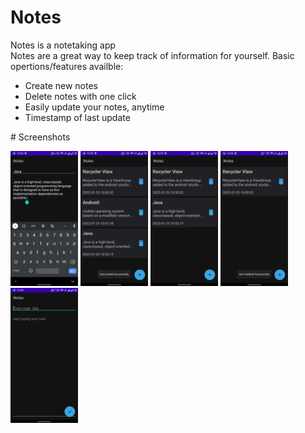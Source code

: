 # Notes
<p>
	Notes is a notetaking app<br/>
	Notes are a great way to keep track of information for yourself.
	Basic opertions/features availble:
	<ul>
		<li>Create new notes</li>
		<li>Delete notes with one click</li>
		<li>Easily update your notes, anytime</li>
		<li>Timestamp of last update</li>
	</ul>
</p>
# Screenshots
<p>
<img src = "Screenshots/Screenshot_20220125-105218519.jpg" width=108 height=216>
<img src = "Screenshots/Screenshot_20220125-105223023.jpg" width=108 height=216>
<img src = "Screenshots/Screenshot_20220125-105233176.jpg" width=108 height=216>
<img src = "Screenshots/Screenshot_20220125-105240704.jpg" width=108 height=216>
<img src = "Screenshots/Screenshot_20220125-105311924.jpg" width=108 height=216>	
<p>
